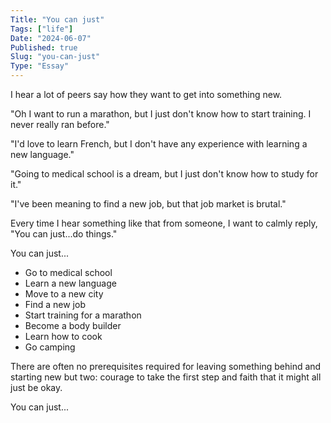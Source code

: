 ```yaml
---
Title: "You can just"
Tags: ["life"]
Date: "2024-06-07"
Published: true
Slug: "you-can-just"
Type: "Essay"
---
```


I hear a lot of peers say how they want to get into something new.

"Oh I want to run a marathon, but I just don't know how to start training. I never really ran before."

"I'd love to learn French, but I don't have any experience with learning a new language."

"Going to medical school is a dream, but I just don't know how to study for it."

"I've been meaning to find a new job, but that job market is brutal."

Every time I hear something like that from someone, I want to calmly reply, "You can just...do things."

You can just...

- Go to medical school
- Learn a new language
- Move to a new city
- Find a new job
- Start training for a marathon
- Become a body builder
- Learn how to cook
- Go camping

There are often no prerequisites required for leaving something behind and starting new but two: courage to take the first step and faith that it might all just be okay.

You can just...
